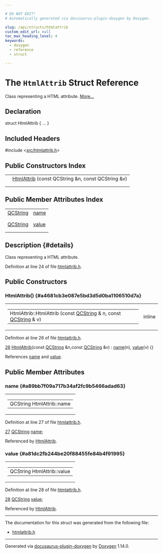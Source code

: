 ```yaml
---

# DO NOT EDIT!
# Automatically generated via docusaurus-plugin-doxygen by Doxygen.

slug: /api/structs/htmlattrib
custom_edit_url: null
toc_max_heading_level: 4
keywords:
  - doxygen
  - reference
  - struct

---
```


<div class="doxyPage">

# The `HtmlAttrib` Struct Reference

<p>Class representing a HTML attribute. <a href="#details">More...</a></p>

## Declaration

<div class="doxyDeclaration">
struct HtmlAttrib { ... }
</div>

## Included Headers

<div class="doxyIncludesList">#include &lt;<a href="/web-doxygen/docs/api/files/src/htmlattrib-h">src/htmlattrib.h</a>&gt;
</div>

## Public Constructors Index

<table class="doxyMembersIndex">

<tr class="doxyMemberIndexItem">
<td class="doxyMemberIndexItemType" align="left" valign="top"></td>
<td class="doxyMemberIndexItemName" align="left" valign="top"><a href="#a4681cb3e087e5bd3d5d0ba1106510d7a">HtmlAttrib</a> (const QCString &amp;n, const QCString &amp;v)</td>
</tr>
<tr class="doxyMemberIndexDescription">
<td class="doxyMemberIndexDescriptionLeft"></td>
<td class="doxyMemberIndexDescriptionRight">
</td>
</tr>
<tr class="doxyMemberIndexSeparator">
<td class="doxyMemberIndexSeparator" colspan="2"></td>
</tr>

</table>

## Public Member Attributes Index

<table class="doxyMembersIndex">

<tr class="doxyMemberIndexItem">
<td class="doxyMemberIndexItemType" align="left" valign="top"><a href="/web-doxygen/docs/api/classes/qcstring">QCString</a></td>
<td class="doxyMemberIndexItemName" align="left" valign="top"><a href="#a89bb7f09a717b34af2fc9b5466adad63">name</a></td>
</tr>
<tr class="doxyMemberIndexDescription">
<td class="doxyMemberIndexDescriptionLeft"></td>
<td class="doxyMemberIndexDescriptionRight">
</td>
</tr>
<tr class="doxyMemberIndexSeparator">
<td class="doxyMemberIndexSeparator" colspan="2"></td>
</tr>

<tr class="doxyMemberIndexItem">
<td class="doxyMemberIndexItemType" align="left" valign="top"><a href="/web-doxygen/docs/api/classes/qcstring">QCString</a></td>
<td class="doxyMemberIndexItemName" align="left" valign="top"><a href="#a81dc2fb244be20f88455fe84b4f91995">value</a></td>
</tr>
<tr class="doxyMemberIndexDescription">
<td class="doxyMemberIndexDescriptionLeft"></td>
<td class="doxyMemberIndexDescriptionRight">
</td>
</tr>
<tr class="doxyMemberIndexSeparator">
<td class="doxyMemberIndexSeparator" colspan="2"></td>
</tr>

</table>

## Description {#details}

<p>Class representing a HTML attribute.</p>

<p>Definition at line 24 of file <a href="/web-doxygen/docs/api/files/src/htmlattrib-h">htmlattrib.h</a>.</p>


<div class="doxySectionDef">

## Public Constructors

### HtmlAttrib() {#a4681cb3e087e5bd3d5d0ba1106510d7a}

<div class="doxyMemberItem">
<div class="doxyMemberProto">
<table class="doxyMemberLabels">
<tr class="doxyMemberLabels">
<td class="doxyMemberLabelsLeft">
<table class="doxyMemberName">
<tr>
<td class="doxyMemberName">HtmlAttrib::HtmlAttrib (const <a href="/web-doxygen/docs/api/classes/qcstring">QCString</a> &amp; n, const <a href="/web-doxygen/docs/api/classes/qcstring">QCString</a> &amp; v)</td>
</tr>
</table>
</td>
<td class="doxyMemberLabelsRight">
<span class="doxyMemberLabels">
<span class="doxyMemberLabel inline">inline</span>
</span>
</td>
</tr>
</table>
</div>
<div class="doxyMemberDoc">



<p>Definition at line 26 of file <a href="/web-doxygen/docs/api/files/src/htmlattrib-h">htmlattrib.h</a>.</p>


<div class="doxyProgramListing">

<div class="doxyCodeLine"><span class="doxyLineNumber"><a href="#a4681cb3e087e5bd3d5d0ba1106510d7a">26</a></span><span class="doxyLineContent"><span class="doxyHighlight">  <a href="#a4681cb3e087e5bd3d5d0ba1106510d7a">HtmlAttrib</a>(</span><span class="doxyHighlightKeyword">const</span><span class="doxyHighlight"> <a href="/web-doxygen/docs/api/classes/qcstring">QCString</a> &amp;n,</span><span class="doxyHighlightKeyword">const</span><span class="doxyHighlight"> <a href="/web-doxygen/docs/api/classes/qcstring">QCString</a> &amp;v) : <a href="#a89bb7f09a717b34af2fc9b5466adad63">name</a>(n), <a href="#a81dc2fb244be20f88455fe84b4f91995">value</a>(v) {}</span></span></div>

</div>


<p>References <a href="#a89bb7f09a717b34af2fc9b5466adad63">name</a> and <a href="#a81dc2fb244be20f88455fe84b4f91995">value</a>.</p>

</div>
</div>

</div>

<div class="doxySectionDef">

## Public Member Attributes

### name {#a89bb7f09a717b34af2fc9b5466adad63}

<div class="doxyMemberItem">
<div class="doxyMemberProto">
<table class="doxyMemberLabels">
<tr class="doxyMemberLabels">
<td class="doxyMemberLabelsLeft">
<table class="doxyMemberName">
<tr>
<td class="doxyMemberName">QCString HtmlAttrib::name</td>
</tr>
</table>
</td>
</tr>
</table>
</div>
<div class="doxyMemberDoc">



<p>Definition at line 27 of file <a href="/web-doxygen/docs/api/files/src/htmlattrib-h">htmlattrib.h</a>.</p>


<div class="doxyProgramListing">

<div class="doxyCodeLine"><span class="doxyLineNumber"><a href="#a89bb7f09a717b34af2fc9b5466adad63">27</a></span><span class="doxyLineContent"><span class="doxyHighlight">  <a href="/web-doxygen/docs/api/classes/qcstring">QCString</a> <a href="#a89bb7f09a717b34af2fc9b5466adad63">name</a>;</span></span></div>

</div>


<p>Referenced by <a href="#a4681cb3e087e5bd3d5d0ba1106510d7a">HtmlAttrib</a>.</p>

</div>
</div>

### value {#a81dc2fb244be20f88455fe84b4f91995}

<div class="doxyMemberItem">
<div class="doxyMemberProto">
<table class="doxyMemberLabels">
<tr class="doxyMemberLabels">
<td class="doxyMemberLabelsLeft">
<table class="doxyMemberName">
<tr>
<td class="doxyMemberName">QCString HtmlAttrib::value</td>
</tr>
</table>
</td>
</tr>
</table>
</div>
<div class="doxyMemberDoc">



<p>Definition at line 28 of file <a href="/web-doxygen/docs/api/files/src/htmlattrib-h">htmlattrib.h</a>.</p>


<div class="doxyProgramListing">

<div class="doxyCodeLine"><span class="doxyLineNumber"><a href="#a81dc2fb244be20f88455fe84b4f91995">28</a></span><span class="doxyLineContent"><span class="doxyHighlight">  <a href="/web-doxygen/docs/api/classes/qcstring">QCString</a> <a href="#a81dc2fb244be20f88455fe84b4f91995">value</a>;</span></span></div>

</div>


<p>Referenced by <a href="#a4681cb3e087e5bd3d5d0ba1106510d7a">HtmlAttrib</a>.</p>

</div>
</div>

</div>

<hr/>

The documentation for this struct was generated from the following file:

<ul>
<li><a href="/web-doxygen/docs/api/files/src/htmlattrib-h">htmlattrib.h</a></li>
</ul>

<hr/>

<p class="doxyGeneratedBy">Generated via <a href="https://github.com/xpack/docusaurus-plugin-doxygen">docusaurus-plugin-doxygen</a> by <a href="https://www.doxygen.nl">Doxygen</a> 1.14.0.</p>

</div>
